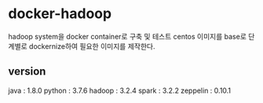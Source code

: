 # docker-hadoop
hadoop system을 docker container로 구축 및 테스트
centos 이미지를 base로 단계별로 dockernize하여 필요한 이미지를 제작한다.

## version
java : 1.8.0
python : 3.7.6
hadoop : 3.2.4
spark : 3.2.2
zeppelin : 0.10.1